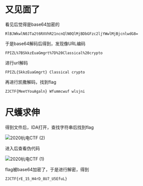 # 又见面了

看见后觉得是base64加密的

```
RlBJWkwlN0JTa2t6RXVhR21ncnQlN0QlMjBDbGFzc2ljYWwlMjBjcnlwdG8=
```

于是base64解码后得到，发现像URL编码

```
FPIZL%7BSkkzEuaGmgrt%7D%20Classical%20crypto
```

进行url解码

```
FPIZL{SkkzEuaGmgrt} Classical crypto
```

再进行凯撒解码，找到flag

```
ZJCTF{MeetYouAgaln} Wfummcwuf wlsjni
```



# 尺蠖求伸

得到文件后，IDA打开，查找字符串后找到flag

![2020杭电CTF (2)](E:%5C%E5%AD%A6%E4%B9%A0%E7%AC%94%E8%AE%B0%5Cmarkdown%20works%5CCTF%E5%A4%8D%E7%9B%98%5Cimages%5C2020%E6%9D%AD%E7%94%B5CTF%20(2).png)

进入后查看伪代码

![2020杭电CTF (1)](E:%5C%E5%AD%A6%E4%B9%A0%E7%AC%94%E8%AE%B0%5Cmarkdown%20works%5CCTF%E5%A4%8D%E7%9B%98%5Cimages%5C2020%E6%9D%AD%E7%94%B5CTF%20(1).png)

flag被base64加密了，于是进行解密，得到

```
ZJCTF{rE_15_H4rD_8U7_U5EfuL}
```


